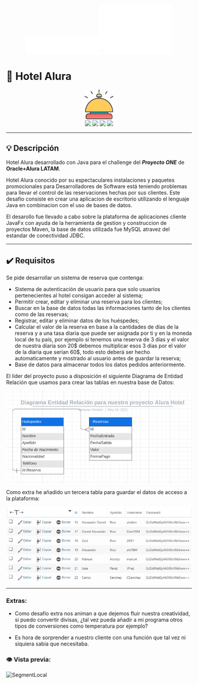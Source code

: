 <div align="center"><img src="readme_img/logo-aluralatam-oracle.svg" width="200"/><img src="readme_img/rh03-one-v-black-lad2.png" width="200"/></div>

# 💱 Hotel Alura

<div align="center"><img src="src/hotel/sources/campana.png" width="80"/></div>

<div align="center">
    <img src="https://img.shields.io/badge/java-%23ED8B00.svg?style=for-the-badge&logo=java&logoColor=white"/>
    <img src="https://img.shields.io/badge/Apache%20Maven-C71A36?style=for-the-badge&logo=Apache%20Maven&logoColor=white" />
    <img src="https://img.shields.io/badge/javaFx-%23ED8B00.svg?style=for-the-badge&logo=java&logoColor=white"/>
    <img src="https://img.shields.io/badge/mysql-%2300f.svg?style=for-the-badge&logo=mysql&logoColor=white"/)>
</div>

------

## 💡 Descripción
Hotel Alura desarrollado con Java para el challenge del ***Proyecto ONE*** de **Oracle+Alura LATAM**.

Hotel Alura conocido por su espectaculares instalaciones y paquetes promocionales para Desarrolladores de Software está teniendo problemas para llevar el control de las reservaciones hechas por sus clientes. Este desafio consiste en crear una aplicacion de escritorio utilizando el lenguaje Java en combinacion con el uso de bases de datos.

El desarollo fue llevado a cabo sobre la plataforma de aplicaciones cliente JavaFx con ayuda de la herramienta de gestion y construccion de proyectos Maven, la base de datos utilizada fue MySQL atravez del estandar de conectividad JDBC.

------

## 	✔️ Requisitos

Se pide desarrollar un sistema de reserva que contenga:

- Sistema de autenticación de usuario para que solo usuarios pertenecientes al hotel consigan acceder al sistema;
- Permitir crear, editar y eliminar una reserva para los clientes;
- Buscar en la base de datos todas las informaciones tanto de los clientes como de las reservas;
- Registrar, editar y eliminar datos de los huéspedes;
- Calcular el valor de la reserva en base a la cantidades de días de la reserva y a una tasa diaria que puede ser asignada por  ti y en la moneda local de tu país, por ejemplo si tenemos una reserva de 3 dias y el valor de nuestra diaria son 20$\$$ debemos multiplicar esos 3 dias por el valor de la diaria que serian 60$\$$, todo esto deberá ser hecho automaticamente y mostrado al usuario antes de guardar la reserva;
- Base de datos para almacenar todos los datos pedidos anteriormente.

El líder del proyecto puso a disposición el siguiente Diagrama de Entidad Relación que usamos para crear las tablas en nuestra base de Datos:

<div align="center"><img src="readme_img/entidad-relacion.png" width="600"/></div>

Como extra he añadido un tercera tabla para guardar el datos de acceso a la plataforma:

<div align="center"><img src="readme_img/login.png" width="600"/></div>

------

### Extras:
- Como desafío extra nos animan a que dejemos fluir nuestra creatividad, si puedo convertir divisas, ¿tal vez pueda añadir a mi programa otros tipos de conversiones como temperatura por ejemplo?

- Es hora de sorprender a nuestro cliente con una función que tal vez ni siquiera sabía que necesitaba.

### 👁️ Vista previa:
![SegmentLocal](readme_img/previewHotel.gif "segment")
